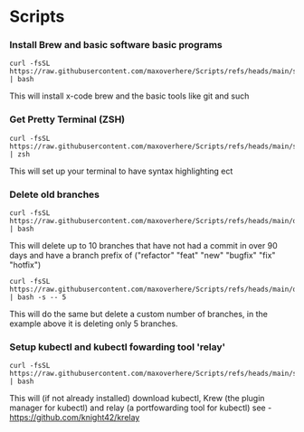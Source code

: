 # Scripts

### Install Brew and basic software basic programs

```
curl -fsSL https://raw.githubusercontent.com/maxoverhere/Scripts/refs/heads/main/setup_brew.sh | bash
```

This will install x-code brew and the basic tools like git and such

### Get Pretty Terminal (ZSH)

```
curl -fsSL https://raw.githubusercontent.com/maxoverhere/Scripts/refs/heads/main/setup_terminal.sh | zsh
```

This will set up your terminal to have syntax highlighting ect

### Delete old branches
```
curl -fsSL https://raw.githubusercontent.com/maxoverhere/Scripts/refs/heads/main/delete_old_branch.sh | bash
```

This will delete up to 10 branches that have not had a commit in over 90 days and have a branch prefix of ("refactor" "feat" "new" "bugfix" "fix" "hotfix")

```
curl -fsSL https://raw.githubusercontent.com/maxoverhere/Scripts/refs/heads/main/delete_old_branch.sh | bash -s -- 5
```
This will do the same but delete a custom number of branches, in the example above it is deleting only 5 branches.


### Setup kubectl and kubectl fowarding tool 'relay' 
```
curl -fsSL https://raw.githubusercontent.com/maxoverhere/Scripts/refs/heads/main/setup_kubectl_relay.sh | bash
```
This will (if not already installed) download kubectl, Krew (the plugin manager for kubectl) and relay (a portfowarding tool for kubectl)
see - https://github.com/knight42/krelay

